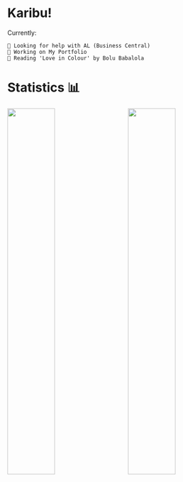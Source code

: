 # Karibu!
Currently:

    🦩 Looking for help with AL (Business Central)
    🦩 Working on My Portfolio
    🦩 Reading 'Love in Colour' by Bolu Babalola

# Statistics 📊 
<a href="https://github.com/anuraghazra/github-readme-stats"><img align="left" width="46%" src="https://github-readme-stats.vercel.app/api/wakatime?username=@agidza&compact=True&theme=gruvbox_light"/></a>
<img align="right" width="46%" src="https://github-readme-stats.vercel.app/api/top-langs/?username=lynnagidza&layout=compact&theme=gruvbox_light" />     

<!-- # Cheka kiasi
![Jokes Card](https://readme-jokes.vercel.app/api?theme=gruvbox_light)
<br>
<footer align='center'>README plug: <a href='https://github.com/rahulbanerjee26/githubProfileReadmeGenerator'>githubProfileReadmeGenerator</a> </footer> -->
